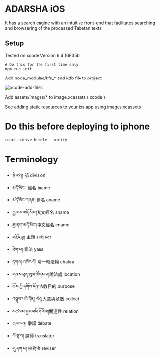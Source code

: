 # ADARSHA iOS
It has a search engine with an intuitive front-end that facilitates searching and browsering of the processed Tabetan texts

## Setup

Tested on xcode Version 6.4 (6E35b)


```
# Do this for the first time only
npm run init
```
Add node_modules/kfs_* and kdb file to project

![xcode-add-files](https://raw.githubusercontent.com/kmsheng/AdarshaIos/master/docs/xcode-add-files.png)

Add assets/images/* to image.xcassets ( xcode )

See [adding static resources to your ios app using images xcassets](https://facebook.github.io/react-native/docs/image.html#adding-static-resources-to-your-ios-app-using-images-xcassets)

# Do this before deploying to iphone

```
react-native bundle --minify
```

# Terminology

* སྡེ་ཚན། 部 division
* མདོ་མིང་།   經名  tname
* མདོ་མིང་གཞན།  別名  aname
* རྒྱ་གར་མདོ་མིང་།梵文經名  sname
* རྒྱ་ནག་མདོ་མིང་།中文經名 cname
* བརྗོད་བྱ།  主題  subject
* ཐེག་པ། 乘法  yana
* དཀའ། འཁོར་ལོ། 哪一轉法輪  chakra
* གནས་ཕུན་སུམ་ཚོགས་པ།說法處  location
* ཆོས་ཀྱི་དགོས་དོན།法教目的  purpose
* བསྡུས་པའི་དོན། ལེའུ།大意與章數  collect
* མཚམས་སྦྱར་བའི་གོ་རིམ།關連性  relation
* རྒལ་ལན།  爭議  debate
* ལོ་ཙཱ་བ།  譯師  translator
* ཞུ་དག་པ།   校對者  reviser
